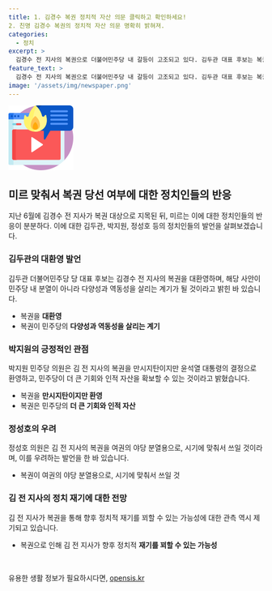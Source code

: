 ```yaml
---
title: 1. 김경수 복권 정치적 자산 의문 클릭하고 확인하세요!
2. 친명 김경수 복권의 정치적 자산 의문 명확히 밝혀져.
categories:
  - 정치
excerpt: >
  김경수 전 지사의 복권으로 더불어민주당 내 갈등이 고조되고 있다. 김두관 대표 후보는 복권에 대환영을 표명하며 분열이 아닌 민주당 다양성 회복의 계기로 여기고, 박지원 의원도 환영 의사를 밝혀 굳건한 민주당을 기대한다. 반면 친명계는 복권을 야권 분열용으로 이용하고, 김 전 지사가 이재명 체제의 균열을 만들 수 있다는 우려를 표명했다.특히 김 전 지사의 정치적 행보와 대권 도전 가능성에 관심이 모아졌다. 또한, 이에 대한 내부적 의견 차이가 있으며 김 전 지사의 복권은 민주당 내부 정치적 갈등을 불러올 수 있는 요인이 될 수 있다.
feature_text: >
  김경수 전 지사의 복권으로 더불어민주당 내 갈등이 고조되고 있다. 김두관 대표 후보는 복권에 대환영을 표명하며 분열이 아닌 민주당 다양성 회복의 계기로 여기고, 박지원 의원도 환영 의사를 밝혀 굳건한 민주당을 기대한다. 반면 친명계는 복권을 야권 분열용으로 이용하고, 김 전 지사가 이재명 체제의 균열을 만들 수 있다는 우려를 표명했다.특히 김 전 지사의 정치적 행보와 대권 도전 가능성에 관심이 모아졌다. 또한, 이에 대한 내부적 의견 차이가 있으며 김 전 지사의 복권은 민주당 내부 정치적 갈등을 불러올 수 있는 요인이 될 수 있다.
image: '/assets/img/newspaper.png'
---
```


<p><img src="/assets/img/news.png" alt="rentncar 속보" /></p>

<h2>미르 맞춰서 복권 당선 여부에 대한 정치인들의 반응</h2>

<p data-ke-size="size16">지난 6월에 김경수 전 지사가 복권 대상으로 지목된 뒤, 미르는 이에 대한 정치인들의 반응이 분분하다. 이에 대한 김두관, 박지원, 정성호 등의 정치인들의 발언을 살펴보겠습니다.</p>

<h3>김두관의 대환영 발언</h3>

<p data-ke-size="size16">김두관 더불어민주당 당 대표 후보는 김경수 전 지사의 복권을 대환영하며, 해당 사안이 민주당 내 분열이 아니라 다양성과 역동성을 살리는 계기가 될 것이라고 밝힌 바 있습니다.</p>

<ul>
    <li>복권을 <b>대환영</b></li>
    <li>복권이 민주당의 <b>다양성과 역동성을 살리는 계기</b></li>
</ul>

<h3>박지원의 긍정적인 관점</h3>

<p data-ke-size="size16">박지원 민주당 의원은 김 전 지사의 복권을 만시지탄이지만 윤석열 대통령의 결정으로 환영하고, 민주당이 더 큰 기회와 인적 자산을 확보할 수 있는 것이라고 밝혔습니다.</p>

<ul>
    <li>복권을 <b>만시지탄이지만 환영</b></li>
    <li>복권은 민주당의 <b>더 큰 기회와 인적 자산</b></li>
</ul>

<h3>정성호의 우려</h3>

<p data-ke-size="size16">정성호 의원은 김 전 지사의 복권을 여권의 야당 분열용으로, 시기에 맞춰서 쓰일 것이라며, 이를 우려하는 발언을 한 바 있습니다.</p>

<ul>
    <li>복권이 여권의 야당 분열용으로, 시기에 맞춰서 쓰일 것</li>
</ul>

<h3>김 전 지사의 정치 재기에 대한 전망</h3>

<p data-ke-size="size16">김 전 지사가 복권을 통해 향후 정치적 재기를 꾀할 수 있는 가능성에 대한 관측 역시 제기되고 있습니다.</p>

<ul>
    <li>복권으로 인해 김 전 지사가 향후 정치적 <b>재기를 꾀할 수 있는 가능성</b></li>
</ul>

<p data-ke-size="size16">&nbsp;</p>
유용한 생활 정보가 필요하시다면, <a href="https://opensis.kr" rel="dofollow">opensis.kr</a>


